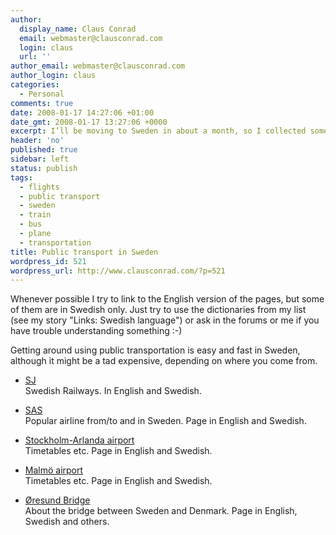 ```yaml
---
author:
  display_name: Claus Conrad
  email: webmaster@clausconrad.com
  login: claus
  url: ''
author_email: webmaster@clausconrad.com
author_login: claus
categories:
  - Personal
comments: true
date: 2008-01-17 14:27:06 +01:00
date_gmt: 2008-01-17 13:27:06 +0000
excerpt: I’ll be moving to Sweden in about a month, so I collected some links about public transport there. I hope there is something of interest to you, whether you are thinking of moving to Sweden or just need some help for your vacation!
header: 'no'
published: true
sidebar: left
status: publish
tags:
  - flights
  - public transport
  - sweden
  - train
  - bus
  - plane
  - transportation
title: Public transport in Sweden
wordpress_id: 521
wordpress_url: http://www.clausconrad.com/?p=521
---
```

Whenever possible I try to link to the English version of the pages, but some of them are in Swedish only. Just try to use the dictionaries from my list (see my story "Links: Swedish language") or ask in the forums or me if you have trouble understanding something :-)

Getting around using public transportation is easy and fast in Sweden, although it might be a tad expensive, depending on where you come from.

*   [SJ](https://www.sj.se/en/home.html#/)  
    Swedish Railways. In English and Swedish.

*   [SAS](https://www.sas.se/)  
    Popular airline from/to and in Sweden. Page in English and Swedish.

*   [Stockholm-Arlanda airport](https://www.swedavia.com/arlanda/)  
    Timetables etc. Page in English and Swedish.

*   [Malmö airport](https://www.swedavia.com/malmo/)  
    Timetables etc. Page in English and Swedish.

*   [Øresund Bridge](https://www.oresundsbron.com/en/start)  
    About the bridge between Sweden and Denmark. Page in English, Swedish and others.

